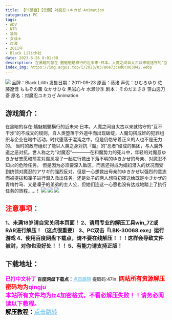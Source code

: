 ```yaml
---
title: 【PC硬盘】【云翻】対魔忍ユキカゼ Animation
categories: PC
tags:
- ADV
- NTR
- 凌辱
- 女战士
- 过激
- 2011年
- Black Lilith社
date: 2023-6-26 8:01:00
description: 在黑暗的存在·魑魅魍魉横行的近未来·日本。人魔之间自太古以来就恪守的“互不干涉”的不成文的规则，自人类堕落于外道中而出现破绽，人魔勾搭成奸的犯罪组织与企业在暗中活动，时代堕落于混沌之中。但是仍恪守着正义的人也不是无力的。
index_img: https://img.acgus.top/i/2023/03/a0e73ced0c083842.webp
---
```

![](https://img.acgus.top/i/2023/03/a0e73ced0c083842.webp)
品牌：Black Lilith
发售日期：2011-09-23
原画：葵渚
声优：ひむろゆり 佐藤遼佳 ももぞの薫 なかせひな 黒岩心々 水瀬沙季
剧本：そのだまさき 笹山逸刀斎
原名：対魔忍ユキカゼ Animation

## 游戏简介：
在黑暗的存在·魑魅魍魉横行的近未来·日本。人魔之间自太古以来就恪守的“互不干涉”的不成文的规则，自人类堕落于外道中而出现破绽，人魔勾搭成奸的犯罪组织与企业在暗中活动，时代堕落于混沌之中。但是仍恪守着正义的人也不是无力的。
当时的政府组织了能以人类之身对抗『魔』的“忍者”结成的集团，与人魔外道之恶对抗。世人称之为“对魔忍”————在和魔势力的死斗中，年轻的对魔忍ゆきかぜ志愿和前辈对魔忍凜子一起进行救出下落不明的ゆきかぜ的母亲、对魔忍不知火的危险任务。
但是因为必须要深入敌区，而且还得成为娼妇潜入的状况而受到统领对魔忍的アサギ的强烈反对。但是一心想救出母亲的ゆきかぜ以强烈的意志而被提拔和凜子进行潜入救出任务。还是处子的两人想将初夜送给既是ゆきかぜ的青梅竹马、又是凜子的弟弟的主人公，但她们连这一心愿也没有达成地踏上了执行任务的旅程……！
![](https://img.acgus.top/i/2023/03/f27f73447a083857.webp)
![](https://img.acgus.top/i/2023/03/6444e00cbe083850.webp)
![](https://img.acgus.top/i/2023/03/2601d9b37f083846.webp)




## <font color=#FF0000 >注意事项：</font>
<font size=3><b>1、未满18岁请自觉关闭本页面！
2、请用专业的解压工具win_7Z或RAR进行解压！（这点很重要）
3、PC双击『LBK-30068.exe』运行游戏
4、使用百度网盘下载点，请不要在线解压！！！这样会导致文件被封，对你也没好处！！！
5、有能力请支持正版！</b></font>

## 下载地址：
<font color=#FF00FF size=3><b>已打中文补丁</b></font>
<b>百度网盘下载点：</b><a href="https://pan.baidu.com/s/1fIrciqPvkBJY0SEqiP9uFA?pwd=47in" style="color: #87CEEB;"><b>点击跳转</b></a> 提取码:47in
<a style="padding: 0" href="https://post.qingju.org/AD/"><img style="max-width:100%" src="https://img.acgus.top/i/2024/07/478f689b8021d8d499ab43d21acf137a.gif" alt=""></a>
<b><font color=#FF0000 size=4>网站所有资源解压密码均为</b></font><b><font color=#FF00FF size=4>qingju</font><font color=#FF0000 ></font></b><br><b><font color=#FF00FF size=4>本站所有文件均为lz4加密格式，不看必解压失败！！请务必阅读以下教程。</b></font><br><b><font color=#000 size=4>解压教程：</b><a href="https://post.qingju.org/tutorial/000/" style="color: #87CEEB;"><b>点击跳转</b></a>